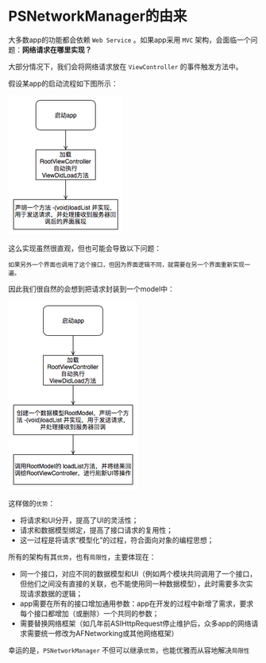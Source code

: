 # PSNetworkManager的由来

大多数app的功能都会依赖 `Web Service` 。如果app采用 `MVC` 架构，会面临一个问题：**网络请求在哪里实现？**

大部分情况下，我们会将网络请求放在 `ViewController` 的事件触发方法中。

假设某app的启动流程如下图所示：

![flow1](flow1.png)

这么实现虽然很直观，但也可能会导致以下问题：

```
如果另外一个界面也调用了这个接口，但因为界面逻辑不同，就需要在另一个界面重新实现一遍。
```


因此我们很自然的会想到把请求封装到一个model中：

![flow2](flow2.png)

这样做的`优势`：

* 将请求和UI分开，提高了UI的灵活性；
* 请求和数据模型绑定，提高了接口请求的复用性；
* 这一过程是将请求“模型化”的过程，符合面向对象的编程思想；

所有的架构有其`优势`，也有`局限性`，主要体现在：

* 同一个接口，对应不同的数据模型和UI（例如两个模块共同调用了一个接口，但他们之间没有直接的关联，也不能使用同一种数据模型），此时需要多次实现请求数据的逻辑；
* app需要在所有的接口增加通用参数：app在开发的过程中新增了需求，要求每个接口都增加（或删除）一个共同的参数；
* 需要替换网络框架（如几年前ASIHttpRequest停止维护后，众多app的网络请求需要统一修改为AFNetworking或其他网络框架）

幸运的是，`PSNetworkManager` 不但可以继承`优势`，也能优雅而从容地解决`局限性`
